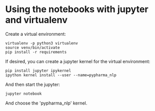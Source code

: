 # Using the notebooks with jupyter and virtualenv

Create a virtual environment:

```
virtualenv -p python3 virtualenv
source venv/bin/activate
pip install -r requirements
```

If desired, you can create a jupyter kernel for the virtual 
environment:

```
pip install jupyter ipykernel
ipython kernel install --user --name=pypharma_nlp
```

And then start the jupyter:

```
jupyter notebook
```

And choose the 'pypharma\_nlp' kernel.
